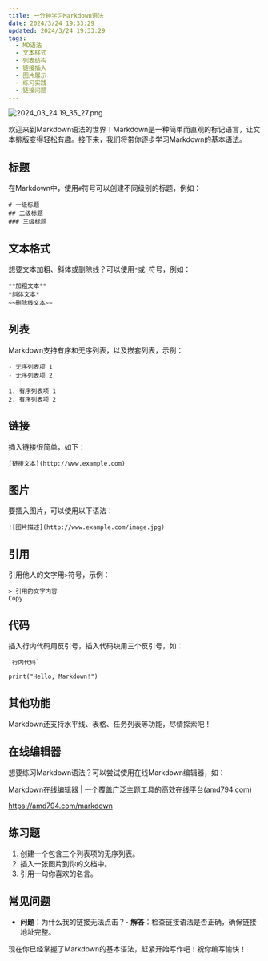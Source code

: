 ```yaml
---
title: 一分钟学习Markdown语法
date: 2024/3/24 19:33:29
updated: 2024/3/24 19:33:29
tags:
  - MD语法
  - 文本样式
  - 列表结构
  - 链接插入
  - 图片展示
  - 练习实践
  - 链接问题
---
```


<img src="https://static.amd794.com/blog/images/2024_03_24 19_35_27.png@blog" title="2024_03_24 19_35_27.png" alt="2024_03_24 19_35_27.png"/>

欢迎来到Markdown语法的世界！Markdown是一种简单而直观的标记语言，让文本排版变得轻松有趣。接下来，我们将带你逐步学习Markdown的基本语法。

## 标题

在Markdown中，使用`#`符号可以创建不同级别的标题，例如：

```
# 一级标题
## 二级标题
### 三级标题
```

## 文本格式

想要文本加粗、斜体或删除线？可以使用`*`或`_`符号，例如：

```
**加粗文本**
*斜体文本*
~~删除线文本~~
```

## 列表

Markdown支持有序和无序列表，以及嵌套列表，示例：

```
- 无序列表项 1
- 无序列表项 2

1. 有序列表项 1
2. 有序列表项 2
```

## 链接

插入链接很简单，如下：

```
[链接文本](http://www.example.com)
```

## 图片

要插入图片，可以使用以下语法：

```
![图片描述](http://www.example.com/image.jpg)
```

## 引用

引用他人的文字用`>`符号，示例：

```
> 引用的文字内容
Copy
```

## 代码

插入行内代码用反引号，插入代码块用三个反引号，如：

```
`行内代码`
```

```
print("Hello, Markdown!")
```

## 其他功能

Markdown还支持水平线、表格、任务列表等功能，尽情探索吧！

## 在线编辑器

想要练习Markdown语法？可以尝试使用在线Markdown编辑器，如：

[Markdown在线编辑器 | 一个覆盖广泛主题工具的高效在线平台(amd794.com)](https://amd794.com/markdown)

https://amd794.com/markdown

## 练习题

1. 创建一个包含三个列表项的无序列表。
2. 插入一张图片到你的文档中。
3. 引用一句你喜欢的名言。

## 常见问题

- **问题**：为什么我的链接无法点击？- **解答**：检查链接语法是否正确，确保链接地址完整。

现在你已经掌握了Markdown的基本语法，赶紧开始写作吧！祝你编写愉快！
